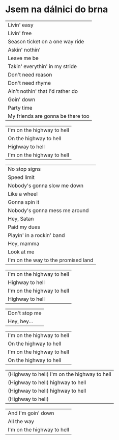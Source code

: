 <h1>Jsem na dálnici do brna</h1>

| |
|-------|
|Livin' easy |
|Livin' free |
|Season ticket on a one way ride |
|Askin' nothin' |
|Leave me be |
|Takin' everythin' in my stride |
|Don't need reason |
|Don't need rhyme |
|Ain't nothin' that I'd rather do |
|Goin' down |
|Party time |
|My friends are gonna be there too |

| |
|-------|
|I'm on the highway to hell|
|On the highway to hell|
|Highway to hell|
|I'm on the highway to hell|

| |
|-------|
|No stop signs|
|Speed limit|
|Nobody's gonna slow me down|
|Like a wheel |
|Gonna spin it|
|Nobody's gonna mess me around|
|Hey, Satan|
|Paid my dues|
|Playin' in a rockin' band|
|Hey, mamma|
|Look at me|
|I'm on the way to the promised land|

| |
|-------|
|I'm on the highway to hell|
|Highway to hell|
|I'm on the highway to hell|
|Highway to hell|

| |
|-------|
|Don't stop me|
|Hey, hey...|

| |
|-------|
|I'm on the highway to hell|
|On the highway to hell|
|I'm on the highway to hell|
|On the highway to hell|

| |
|-------|
|(Highway to hell) I'm on the highway to hell|
|(Highway to hell) highway to hell|
|(Highway to hell) highway to hell|
|(Highway to hell)|

| |
|-------|
|And I'm goin' down|
|All the way|
|I'm on the highway to hell|
